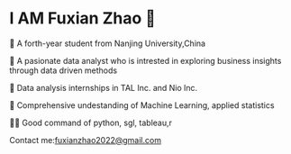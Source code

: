 # I AM Fuxian Zhao 👋

🏫 A forth-year student from Nanjing University,China

🙋 A pasionate data analyst who is intrested in exploring business insights through data driven methods

🏢 Data analysis internships in TAL Inc. and Nio lnc.

📖 Comprehensive undestanding of Machine Learning, applied statistics

🧑‍💻 Good command of python, sgl, tableau,r

Contact me:fuxianzhao2022@gmail.com
